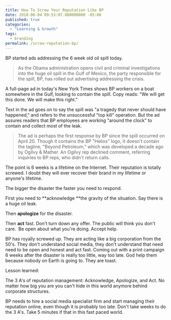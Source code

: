 ```yaml
---
title: How To Screw Your Reputation Like BP
date: 2010-06-04 09:53:07.000000000 -05:00
published: true
categories:
  - "Learning & Growth"
tags:
  - branding
permalink: /screw-reputation-bp/
---
```

BP started ads addressing the 6 week old oil spill today.
>As the Obama administration opens civil and criminal investigations into the huge oil spill in the Gulf of Mexico, the party responsible for the spill, BP, has rolled out advertising addressing the crisis.

A full-page ad in today's New York Times shows BP workers on a boat somewhere in the Gulf, looking to contain the spill. Copy reads: "We will get this done. We will make this right."

Text in the ad goes on to say the spill was "a tragedy that never should have happened," and refers to the unsuccessful "top kill" operation. But the ad assures readers that BP employees are working "around the clock" to contain and collect most of the leak.

>The ad is perhaps the first response by BP since the spill occurred on April 20. Though it contains the BP "Helios" logo, it doesn't contain the tagline, "Beyond Petroleum," which was developed a decade ago by Ogilvy & Mather. An Ogilvy rep declined comment, referring inquiries to BP reps, who didn't return calls.

The point is 6 weeks is a lifetime on the Internet. Their reputation is totally screwed. I doubt they will ever recover their brand in my lifetime or anyone's lifetime.

The bigger the disaster the faster you need to respond.

First you need to **acknowledge **the gravity of the situation. Say there is a huge oil leak.

Then **apologize** for the disaster.

Then **act** fast. Don't turn down any offer. The public will think you don't care.  Be open about what you're doing. Accept help.

BP has royally screwed up. They are acting like a big corporation from the 50's. They don't understand social media, they don't understand that need need to be open and honest and act fast. Coming out with a print campaign 6 weeks after the disaster is really too little, way too late. God help them because nobody on Earth is going to. They are toast.

Lesson learned:

The 3 A's of reputation management: Acknowledge, Apologize, and Act. No matter how big you are you can't hide in this world anymore behind corporate structures.

BP needs to hire a social media specialist firm and start managing their reputation online, even though it is probably too late. Don't take weeks to do the 3 A's. Take 5 minutes if that in this fast paced world.
